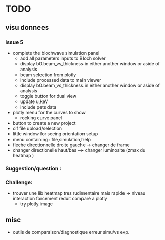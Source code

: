 # TODO

## visu donnees
### issue 5
- complete the blochwave simulation panel
    - add all parameters inputs to Bloch solver
    - display b0.beam_vs_thickness in either another window or aside of analysis
    - beam selection from plotly
    - include processed data to main viewer
    - display b0.beam_vs_thickness in either another window or aside of analysis
    - toggle button for dual view
    - update u,keV
    - include pets data
- plotly menu for the curves to show
    - rocking curve panel
- button to create a new project
- cif file upload/selection
- little window for seeing orientation setup
- menu containing : file,simulation,help
- fleche directionnelle droite gauche -> changer de frame
- changer directionelle haut/bas --> changer luminosite (zmax du heatmap )

### Suggestion/question :

### Challenge:
- trouver une lib heatmap tres rudimentaire mais rapide -> niveau interaction forcement reduit comparé a plotly
    - try plotly.image

## misc
  - outils de comparaison/diagnostique erreur simu/vs exp.
